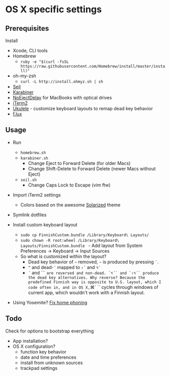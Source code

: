 # OS X specific settings

## Prerequisites

Install
- Xcode, CLI tools
- Homebrew
    - `ruby -e "$(curl -fsSL https://raw.githubusercontent.com/Homebrew/install/master/install)"`
- oh-my-zsh
    - `curl -L http://install.ohmyz.sh | sh`
- [Seil](https://pqrs.org/osx/karabiner/seil.html.en)
- [Karabiner](https://pqrs.org/osx/karabiner/index.html.en)
- [NoEjectDelay](https://pqrs.org/osx/karabiner/noejectdelay.html.en) for MacBooks with optical drives
- [iTerm2](http://iterm2.com/)
- [Ukulele](http://scripts.sil.org/cms/scripts/page.php?site_id=nrsi&id=ukelele) - customize keyboard layouts to remap dead key behavior
- [f.lux](https://justgetflux.com/)

## Usage

- Run
    - `homebrew.sh`
    - `karabiner.sh`
        - Change Eject to Forward Delete (for older Macs)
        - Change Shift-Delete to Forward Delete (newer Macs without Eject)
    - `seil.sh`
        - Change Caps Lock to Escape (vim ftw)

- Import iTerm2 settings
    - Colors based on the awesome [Solarized](http://ethanschoonover.com/solarized) theme

- Symlink dotfiles

- Install custom keyboard layout
    - `sudo cp FinnishCustom.bundle /Library/Keyboard\ Layouts/`
    - `sudo chown -R root:wheel /Library/Keyboard\ Layouts/FinnishCustom.bundle `    - Add layout from System Preferences -> Keyboard -> Input Sources
    - So what is customized within the layout?
        - Dead key behavior of `~` removed, `~` is produced by pressing `¨`.
        - `^` and dead-`¨` mapped to `⇧¨` and `⌥¨`
        - `´` and ``` `` are reversed and non-dead. `⌥´` and `⇧⌥´` produce the dead key alternatives. Why reverse? Because the predefined Finnish way is opposite to U.S. layout, which I code often in, and in OS X, ``⌘` `` cycles through windows of current app, which wouldn't work with a Finnish layout.

- Using Yosemite? [Fix home phoning](https://fix-macosx.com)

## Todo

Check for options to bootstrap everything
- App installation?
- OS X configuration?
    - function key behavior
    - date and time preferences
    - install from unknown sources
    - trackpad settings

